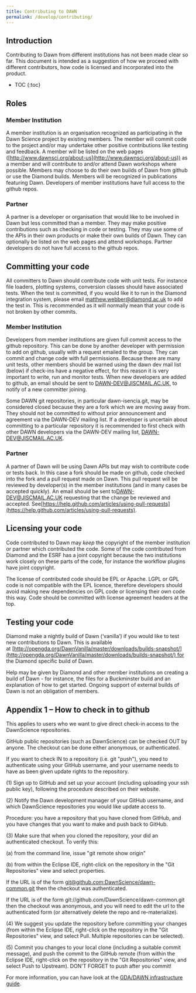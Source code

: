 ```yaml
---
title: Contributing to DAWN
permalink: /develop/contributing/
---
```


## Introduction 

Contributing to Dawn from different institutions has not been made clear so far. This document is intended as a suggestion of how we proceed with different contributors, how code is licensed and incorporated into the product.


- TOC
{:toc}

## Roles

### Member Institution

A member institution is an organisation recognized as participating in the Dawn Science project by existing members. The member will commit code to the project and/or may undertake other positive contributions like testing and feedback. A member will be listed on the web pages ([http://www.dawnsci.org/about-us](http://www.dawnsci.org/about-us)) as a member and will contribute to and/or attend Dawn workshops where possible. Members may choose to do their own builds of Dawn from github or use the Diamond builds. Members will be recognized in publications featuring Dawn. Developers of member institutions have full access to the github repos.

### Partner

A partner is a developer or organisation that would like to be involved in Dawn but less committed than a member. They may make positive contributions such as checking in code or testing. They may use some of the APIs in their own products or make their own builds of Dawn. They can optionally be listed on the web pages and attend workshops. Partner developers do not have full access to the github repos.

## Committing your code

All committers to Dawn should contribute code with unit tests. For instance file loaders, plotting systems, conversion classes should have associated tests. When the test is committed, if you would like it to run in the Diamond integration system, please email [matthew.webber@diamond.ac.uk](mailto:matthew.webber@diamond.ac.uk) to add the test in. This is recommended as it will normally mean that your code is not broken by other commits.

### Member Institution

Developers from member institutions are given full commit access to the github repository. This can be done by another developer with permission to add on github, usually with a request emailed to the group. They can commit and change code with full permissions. Because there are many unit tests, other members should be warned using the dawn dev mail list (below) if check-ins have a negative effect, for this reason it is very important to write, run and monitor tests. When new developers are added to github, an email should be sent to [DAWN-DEV@JISCMAIL.AC.UK](mailto:DAWN-DEV@JISCMAIL.AC.UK), to notify of a new committer joining.

Some DAWN git repositories, in particular dawn-isencia.git, may be considered closed because they are a fork which we are moving away from. They should not be committed to without prior announcement and agreement via the DAWN-DEV mailing list. If a developer is uncertain about committing to a particular repository it is recommended to first check with other DAWN developers via the DAWN-DEV mailing list, [DAWN-DEV@JISCMAIL.AC.UK](mailto:DAWN-DEV@JISCMAIL.AC.UK).

### Partner

A partner of Dawn will be using Dawn APIs but may wish to contribute code or tests back. In this case a fork should be made on github, code checked into the fork and a pull request made on Dawn. This pull request will be reviewed by developer(s) in the member institutions (and in many cases be accepted quickly). An email should be sent to[DAWN-DEV@JISCMAIL.AC.UK](mailto:DAWN-DEV@JISCMAIL.AC.UK) requesting that the change be reviewed and accepted. See[https://help.github.com/articles/using-pull-requests](https://help.github.com/articles/using-pull-requests).

## Licensing your code

Code contributed to Dawn may _keep_ the copyright of the member institution or partner which contributed the code. Some of the code contributed from Diamond and the ESRF has a joint copyright because the two institutions work closely on these parts of the code, for instance the workflow plugins have joint copyright.

The license of contributed code should be EPL or Apache. LGPL or GPL code is not compatible with the EPL licence, therefore developers should avoid making new dependencies on GPL code or licensing their own code this way. Code should be committed with license agreement headers at the top.

## Testing your code

Diamond make a nightly build of Dawn (‘vanilla’) if you would like to test new contributions to Dawn. This is available at [http://opengda.org/DawnVanilla/master/downloads/builds-snapshot/](http://opengda.org/DawnVanilla/master/downloads/builds-snapshot/) for the Diamond specific build of Dawn.

Help may be given by Diamond and other member institutions on creating a build of Dawn - for instance, the files for a Buckminster build and an explanation of how to get started. Ongoing support of external builds of Dawn is not an obligation of members.

## Appendix 1 – How to check in to github 

This applies to users who we want to give direct check-in access to the DawnScience repositories.

GitHub public repositories (such as DawnScience) can be checked OUT by anyone. The checkout can be done either anonymous, or authenticated.

If you want to check IN to a repository (i.e. git "push"), you need to authenticate using your GitHub username, and your username needs to have as been given update rights to the repository.

(1) Sign up to GitHub and set up your account (including uploading your ssh public key), following the procedure described on their website.

(2) Notify the Dawn development manager of your GitHub username, and which DawnScience repositories you would like update access to.

Procedure: you have a repository that you have cloned from GitHub, and you have changes that you want to make and push back to GitHub.

(3) Make sure that when you cloned the repository, your did an authenticated checkout. To verify this:

(a) from the command line, issue "git remote show origin"

(b) from within the Eclipse IDE, right-click on the repository in the "Git Repositories" view and select properties.

If the URL is of the form [git@github.com:DawnScience/dawn-common.git](mailto:git@github.com:DawnScience/dawn-common.git) then the checkout was authenticated.

If the URL is of the form git://github.com/DawnScience/dawn-common.git then the checkout was anonymous, and you will need to edit the url to the authenticated form (or alternatively delete the repo and re-materialize).

(4) We suggest you update the repository before committing your changes (from within the Eclipse IDE, right-click on the repository in the "Git Repositories" view, and select Pull. Multiple repositories can be selected).

(5) Commit you changes to your local clone (including a suitable commit message), and push the commit to the GitHub remote (from within the Eclipse IDE, right-click on the repository in the "Git Repositories" view, and select Push to Upstream). DON'T FORGET to push after you commit!

For more information, you can have look at the [GDA/DAWN infrastructure guide](http://www.opengda.org/documentation/manuals/Infrastructure_Guide/trunk/contents.html).

